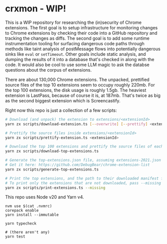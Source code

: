 # crxmon - WIP!

This is a WIP repository for researching the (in)security of Chrome extensions.
The first goal is to setup infrastructure for monitoring changes to Chrome
extensions by checking their code into a GitHub repository and tracking the
changes as diffs. The second goal is to add some runtime instrumentation tooling
for surfacing dangerous code paths through methods like taint analysis of
postMessage flows into potentially dangerous sinks like `eval` or `setTimeout`.
Other goals include static analysis, and dumping the results of it into a
database that's checked in along with the code. It would also be cool to use
some LLM magic to ask the databse questions about the corpus of extensions.

There are about 130,000 Chrome extensions. The unpacked, prettified source files
of the top 10 extensions seem to occupy roughly 220mb. For the top 100
extensions, the disk usage is roughly 1.5gb. The heaviest extension is LastPass,
because of course it is, at 187mb. That's twice as big as the second biggest
extension which is Screencastify.

Right now this repo is just a collection of a few scripts:

```bash
# Download (and unpack) the extension to extensions/<extensionId>
yarn zx scripts/download-extension.ts [--overwrite] [--prettify] <extensionId>

# Prettify the source files inside extensions/<extensionId>
yarn zx scripts/prettify-extension.ts <extensionId>

# Download the top 100 extensions and prettify the source files of each of them
yarn zx scripts/download-top-extensions.ts

# Generate the top-extensions.json file, assuming extensions-2021.json exists
# Get it here: https://github.com/DebugBear/chrome-extension-list
yarn zx scripts/generate-top-extensions.ts

# Print the top extensions, and the path to their downloaded manifest file
# To print only the extensions that are not downloaded, pass --missing
yarn zx scripts/print-extensions.ts --missing
```

This repo uses Node v20 and Yarn v4.

```
nvm use $(cat .nvmrc)
corepack enable
yarn install --immutable

yarn typecheck

# (there aren't any)
yarn test
```
